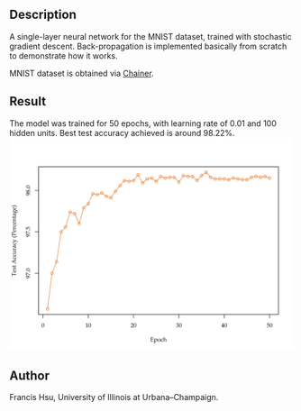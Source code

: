 ## Description
A single-layer neural network for the MNIST dataset, trained with stochastic gradient descent. Back-propagation is implemented basically from scratch to demonstrate how it works.

MNIST dataset is obtained via [Chainer](http://chainer.org/).

## Result
The model was trained for 50 epochs, with learning rate of 0.01 and 100 hidden units. Best test accuracy achieved is around 98.22%.
![](./mnist.png)

## Author
Francis Hsu, University of Illinois at Urbana–Champaign.
